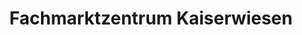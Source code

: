 ---
title: "Fachmarktzentrum Kaiserwiesen"
url: /fulda/fachmarktzentrum-kaiserwiesen/
shop: Einkaufszentrum
---